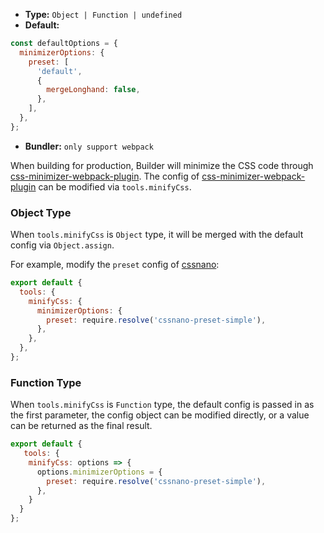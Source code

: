 - **Type:** `Object | Function | undefined`
- **Default:**

```js
const defaultOptions = {
  minimizerOptions: {
    preset: [
      'default',
      {
        mergeLonghand: false,
      },
    ],
  },
};
```
- **Bundler:** `only support webpack`

When building for production, Builder will minimize the CSS code through [css-minimizer-webpack-plugin](https://github.com/webpack-contrib/css-minimizer-webpack-plugin). The config of [css-minimizer-webpack-plugin](https://github.com/webpack-contrib/css-minimizer-webpack-plugin) can be modified via `tools.minifyCss`.

### Object Type

When `tools.minifyCss` is `Object` type, it will be merged with the default config via `Object.assign`.

For example, modify the `preset` config of [cssnano](https://cssnano.co/):

```js
export default {
  tools: {
    minifyCss: {
      minimizerOptions: {
        preset: require.resolve('cssnano-preset-simple'),
      },
    },
  },
};
```

### Function Type

When `tools.minifyCss` is `Function` type, the default config is passed in as the first parameter, the config object can be modified directly, or a value can be returned as the final result.

```js
export default {
   tools: {
    minifyCss: options => {
      options.minimizerOptions = {
        preset: require.resolve('cssnano-preset-simple'),
      },
    }
  }
};
```

